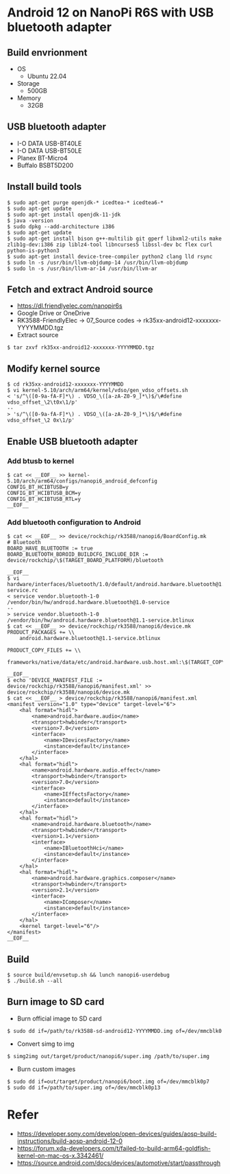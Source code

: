 # Android 12 on NanoPi R6S with USB bluetooth adapter
## Build envrionment
* OS
  * Ubuntu 22.04
* Storage
  * 500GB
* Memory
  * 32GB

## USB bluetooth adapter
* I-O DATA USB-BT40LE
* I-O DATA USB-BT50LE
* Planex BT-Micro4
* Buffalo BSBT5D200

## Install build tools
```
$ sudo apt-get purge openjdk-* icedtea-* icedtea6-*
$ sudo apt-get update
$ sudo apt-get install openjdk-11-jdk
$ java -version
$ sudo dpkg --add-architecture i386
$ sudo apt-get update
$ sudo apt-get install bison g++-multilib git gperf libxml2-utils make zlib1g-dev:i386 zip liblz4-tool libncurses5 libssl-dev bc flex curl python-is-python3
$ sudo apt-get install device-tree-compiler python2 clang lld rsync
$ sudo ln -s /usr/bin/llvm-objdump-14 /usr/bin/llvm-objdump
$ sudo ln -s /usr/bin/llvm-ar-14 /usr/bin/llvm-ar
```

## Fetch and extract Android source
* https://dl.friendlyelec.com/nanopir6s
* Google Drive or OneDrive
* RK3588-FriendlyElec -> 07_Source codes -> rk35xx-android12-xxxxxxx-YYYYMMDD.tgz
* Extract source
```
$ tar zxvf rk35xx-android12-xxxxxxx-YYYYMMDD.tgz
```

## Modify kernel source
```
$ cd rk35xx-android12-xxxxxxx-YYYYMMDD
$ vi kernel-5.10/arch/arm64/kernel/vdso/gen_vdso_offsets.sh
< 's/^\([0-9a-fA-F]*\) . VDSO_\([a-zA-Z0-9_]*\)$/\#define vdso_offset_\2\t0x\1/p'
--
> 's/^\([0-9a-fA-F]*\) . VDSO_\([a-zA-Z0-9_]*\)$/\#define vdso_offset_\2 0x\1/p'
```

## Enable USB bluetooth adapter
### Add btusb to kernel
```
$ cat << __EOF__ >> kernel-5.10/arch/arm64/configs/nanopi6_android_defconfig
CONFIG_BT_HCIBTUSB=y
CONFIG_BT_HCIBTUSB_BCM=y
CONFIG_BT_HCIBTUSB_RTL=y
__EOF__
```

### Add bluetooth configuration to Android
```
$ cat << __EOF__ >> device/rockchip/rk3588/nanopi6/BoardConfig.mk 
# Bluetooth
BOARD_HAVE_BLUETOOTH := true
BOARD_BLUETOOTH_BDROID_BUILDCFG_INCLUDE_DIR := device/rockchip/\$(TARGET_BOARD_PLATFORM)/bluetooth

__EOF__
$ vi hardware/interfaces/bluetooth/1.0/default/android.hardware.bluetooth@1.0-service.rc
< service vendor.bluetooth-1-0 /vendor/bin/hw/android.hardware.bluetooth@1.0-service
--
> service vendor.bluetooth-1-0 /vendor/bin/hw/android.hardware.bluetooth@1.1-service.btlinux
$ cat << __EOF__ >> device/rockchip/rk3588/nanopi6/device.mk
PRODUCT_PACKAGES += \\
    android.hardware.bluetooth@1.1-service.btlinux

PRODUCT_COPY_FILES += \\
    frameworks/native/data/etc/android.hardware.usb.host.xml:\$(TARGET_COPY_OUT_VENDOR)/etc/permissions/android.hardware.usb.host.xml

__EOF__
$ echo 'DEVICE_MANIFEST_FILE := device/rockchip/rk3588/nanopi6/manifest.xml' >> device/rockchip/rk3588/nanopi6/device.mk
$ cat << __EOF__ > device/rockchip/rk3588/nanopi6/manifest.xml
<manifest version="1.0" type="device" target-level="6">
    <hal format="hidl">
        <name>android.hardware.audio</name>
        <transport>hwbinder</transport>
        <version>7.0</version>
        <interface>
            <name>IDevicesFactory</name>
            <instance>default</instance>
        </interface>
    </hal>
    <hal format="hidl">
        <name>android.hardware.audio.effect</name>
        <transport>hwbinder</transport>
        <version>7.0</version>
        <interface>
            <name>IEffectsFactory</name>
            <instance>default</instance>
        </interface>
    </hal>
    <hal format="hidl">
        <name>android.hardware.bluetooth</name>
        <transport>hwbinder</transport>
        <version>1.1</version>
        <interface>
            <name>IBluetoothHci</name>
            <instance>default</instance>
        </interface>
    </hal>
    <hal format="hidl">
        <name>android.hardware.graphics.composer</name>
        <transport>hwbinder</transport>
        <version>2.1</version>
        <interface>
            <name>IComposer</name>
            <instance>default</instance>
        </interface>
    </hal>
    <kernel target-level="6"/>
</manifest>
__EOF__
```


## Build
```
$ source build/envsetup.sh && lunch nanopi6-userdebug
$ ./build.sh --all
```

## Burn image to SD card
* Burn official image to SD card
```
$ sudo dd if=/path/to/rk3588-sd-android12-YYYYMMDD.img of=/dev/mmcblk0
```
* Convert simg to img
```
$ simg2img out/target/product/nanopi6/super.img /path/to/super.img
```
* Burn custom images
```
$ sudo dd if=out/target/product/nanopi6/boot.img of=/dev/mmcblk0p7
$ sudo dd if=/path/to/super.img of=/dev/mmcblk0p13
```

# Refer
* https://developer.sony.com/develop/open-devices/guides/aosp-build-instructions/build-aosp-android-12-0
* https://forum.xda-developers.com/t/failed-to-build-arm64-goldfish-kernel-on-mac-os-x.3342461/
* https://source.android.com/docs/devices/automotive/start/passthrough
